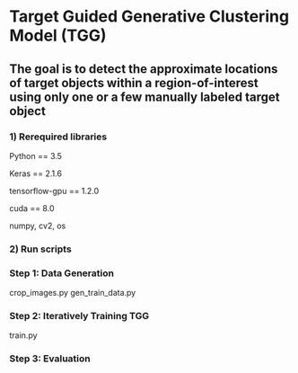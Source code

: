 # Target Guided Generative Clustering Model (TGG)
## The goal is to detect the approximate locations of target objects within a region-of-interest using only one or a few manually labeled target object

### 1) Rerequired libraries
Python == 3.5

Keras == 2.1.6 

tensorflow-gpu == 1.2.0 

cuda == 8.0 

numpy, cv2, os


### 2) Run scripts
### Step 1: Data Generation
crop_images.py
gen_train_data.py

### Step 2: Iteratively Training TGG
train.py
### Step 3: Evaluation
